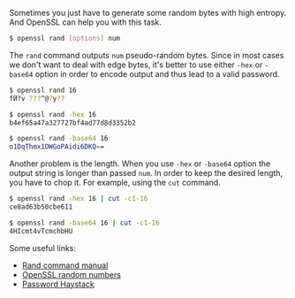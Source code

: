 Sometimes you just have to generate some random bytes with high entropy. And OpenSSL can help you with this task.

<!--more-->

``` bash
$ openssl rand [options] num
```

The `rand` command outputs `num` pseudo-random bytes. Since in most cases we don't want to deal with edge bytes, it's better to use either `-hex` or `-base64` option in order to encode output and thus lead to a valid password.

``` bash
$ openssl rand 16
fӤ?v ???^@?y??

$ openssl rand -hex 16
b4ef65a47a327727bf4ad77d8d3352b2

$ openssl rand -base64 16
o1DqThmx1DWGoPAidi6DKQ==
```

Another problem is the length. When you use `-hex` or `-base64` option the output string is longer than passed `num`. In order to keep the desired length, you have to chop it. For example, using the `cut` command.

``` bash
$ openssl rand -hex 16 | cut -c1-16
ce8ad63b50cbe611

$ openssl rand -base64 16 | cut -c1-16
4HIcmt4vTcmchbHU
```

Some useful links:

- [Rand command manual](https://wiki.openssl.org/index.php/Manual:Rand(1))
- [OpenSSL random numbers](https://wiki.openssl.org/index.php/Random_Numbers)
- [Password Haystack](https://www.grc.com/haystack.htm)
